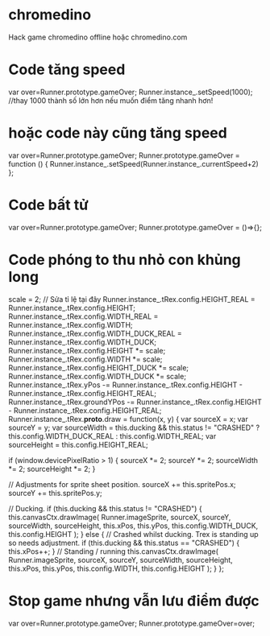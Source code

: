 # chromedino 
Hack game chromedino offline hoặc chromedino.com

# Code tăng speed
var over=Runner.prototype.gameOver;
Runner.instance_.setSpeed(1000); //thay 1000 thành số lớn hơn nếu muốn điểm tăng nhanh hơn!

# hoặc code này cũng tăng speed
var over=Runner.prototype.gameOver;
Runner.prototype.gameOver = function ()
{
	Runner.instance_.setSpeed(Runner.instance_.currentSpeed+2)
};

# Code bất tử
var over=Runner.prototype.gameOver;
Runner.prototype.gameOver = ()=>{};

# Code phóng to thu nhỏ con khủng long
scale = 2; // Sửa tỉ lệ tại đây
Runner.instance_.tRex.config.HEIGHT_REAL = Runner.instance_.tRex.config.HEIGHT;
Runner.instance_.tRex.config.WIDTH_REAL = Runner.instance_.tRex.config.WIDTH;
Runner.instance_.tRex.config.WIDTH_DUCK_REAL =
Runner.instance_.tRex.config.WIDTH_DUCK;
Runner.instance_.tRex.config.HEIGHT *= scale;
Runner.instance_.tRex.config.WIDTH *= scale;
Runner.instance_.tRex.config.HEIGHT_DUCK *= scale;
Runner.instance_.tRex.config.WIDTH_DUCK *= scale;
Runner.instance_.tRex.yPos -=
Runner.instance_.tRex.config.HEIGHT -
Runner.instance_.tRex.config.HEIGHT_REAL;
Runner.instance_.tRex.groundYPos -=
Runner.instance_.tRex.config.HEIGHT -
Runner.instance_.tRex.config.HEIGHT_REAL;
Runner.instance_.tRex.__proto__.draw = function(x, y) {
  var sourceX = x;
  var sourceY = y;
  var sourceWidth =
    this.ducking && this.status != "CRASHED"
      ? this.config.WIDTH_DUCK_REAL
      : this.config.WIDTH_REAL;
  var sourceHeight = this.config.HEIGHT_REAL;

  if (window.devicePixelRatio > 1) {
    sourceX *= 2;
    sourceY *= 2;
    sourceWidth *= 2;
    sourceHeight *= 2;
  }

  // Adjustments for sprite sheet position.
  sourceX += this.spritePos.x;
  sourceY += this.spritePos.y;

  // Ducking.
  if (this.ducking && this.status != "CRASHED") {
    this.canvasCtx.drawImage(
      Runner.imageSprite,
      sourceX,
      sourceY,
      sourceWidth,
      sourceHeight,
      this.xPos,
      this.yPos,
      this.config.WIDTH_DUCK,
      this.config.HEIGHT
    );
  } else {
    // Crashed whilst ducking. Trex is standing up so needs adjustment.
    if (this.ducking && this.status == "CRASHED") {
      this.xPos++;
    }
    // Standing / running
    this.canvasCtx.drawImage(
      Runner.imageSprite,
      sourceX,
      sourceY,
      sourceWidth,
      sourceHeight,
      this.xPos,
      this.yPos,
      this.config.WIDTH,
      this.config.HEIGHT
    );
  }
};

# Stop game nhưng vẫn lưu điểm được
var over=Runner.prototype.gameOver;
Runner.prototype.gameOver=over;
